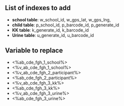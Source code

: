 ## List of indexes to add

- **school table**: w_school_id, w_gps_lat, w_gps_lng,
- **child table**: p_school_id, p_barcode_id, p_generate_id
- **KK table**: k_generate_id, k_barcode_id
- **Urine table**: u_generate_id, u_barcode_id

## Variable to replace

- <%ab_cde_fgh_1_school%>
- <%v_ab_cde_fgh_1_school%>
- <%v_ab_cde_fgh_2_participant%>
- <%ab_cde_fgh_2_participant%>
- <%v_ab_cde_fgh_3_kk%>
- <%ab_cde_fgh_3_kk%>
- <%v_ab_cde_fgh_3_urine%>
- <%ab_cde_fgh_3_urine%>
